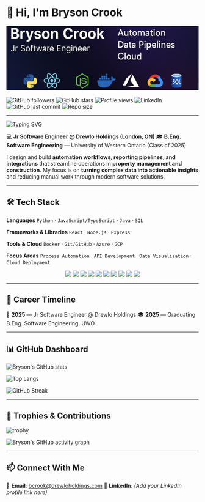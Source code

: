 # 👋 Hi, I'm Bryson Crook

![Profile Banner](assets/ReadMe_Banner.png) <!-- Use the banner we made -->

<!-- Social & Info Badges -->

![GitHub followers](https://img.shields.io/github/followers/BrysonCrookDrewlo?style=social)
![GitHub stars](https://img.shields.io/github/stars/BrysonCrookDrewlo?style=social)
![Profile views](https://komarev.com/ghpvc/?username=BrysonCrookDrewlo\&color=blue)
![LinkedIn](https://img.shields.io/badge/LinkedIn-Connect-blue?logo=linkedin\&style=flat)
![GitHub last commit](https://img.shields.io/github/last-commit/BrysonCrookDrewlo/BrysonCrookDrewlo)
![Repo size](https://img.shields.io/github/repo-size/BrysonCrookDrewlo/BrysonCrookDrewlo)

---

<!-- Typing Animation -->

[![Typing SVG](https://readme-typing-svg.herokuapp.com?color=blue\&width=600\&lines=Jr+Software+Engineer;Automation+%7C+Data+Pipelines+%7C+Cloud;Always+Learning+%26+Building;Turning+Data+Into+Insights;Making+Workflows+Smarter)](https://git.io/typing-svg)

💻 **Jr Software Engineer @ Drewlo Holdings (London, ON)**
🎓 **B.Eng. Software Engineering** — University of Western Ontario (Class of 2025)

I design and build **automation workflows, reporting pipelines, and integrations** that streamline operations in **property management and construction**. My focus is on **turning complex data into actionable insights** and reducing manual work through modern software solutions.

---

## 🛠️ Tech Stack

**Languages**
`Python` · `JavaScript/TypeScript` · `Java` · `SQL`

**Frameworks & Libraries**
`React` · `Node.js` · `Express`

**Tools & Cloud**
`Docker` · `Git/GitHub` · `Azure` · `GCP`

**Focus Areas**
`Process Automation` · `API Development` · `Data Visualization` · `Cloud Deployment`

<p align="center">
  <img src="https://cdn.jsdelivr.net/gh/devicons/devicon/icons/python/python-original.svg" width="45"/>
  <img src="https://cdn.jsdelivr.net/gh/devicons/devicon/icons/javascript/javascript-original.svg" width="45"/>
  <img src="https://cdn.jsdelivr.net/gh/devicons/devicon/icons/typescript/typescript-original.svg" width="45"/>
  <img src="https://cdn.jsdelivr.net/gh/devicons/devicon/icons/java/java-original.svg" width="45"/>
  <img src="https://cdn.jsdelivr.net/gh/devicons/devicon/icons/react/react-original.svg" width="45"/>
  <img src="https://cdn.jsdelivr.net/gh/devicons/devicon/icons/nodejs/nodejs-original.svg" width="45"/>
  <img src="https://cdn.jsdelivr.net/gh/devicons/devicon/icons/docker/docker-original.svg" width="45"/>
  <img src="https://cdn.jsdelivr.net/gh/devicons/devicon/icons/git/git-original.svg" width="45"/>
  <img src="https://cdn.jsdelivr.net/gh/devicons/devicon/icons/azure/azure-original.svg" width="45"/>
  <img src="https://cdn.jsdelivr.net/gh/devicons/devicon/icons/googlecloud/googlecloud-original.svg" width="45"/>
</p>  

---

## 📅 Career Timeline

📍 **2025** — Jr Software Engineer @ Drewlo Holdings
🎓 **2025** — Graduating B.Eng. Software Engineering, UWO

---

## 📊 GitHub Dashboard

![Bryson's GitHub stats](https://github-readme-stats.vercel.app/api?username=BrysonCrookDrewlo\&show_icons=true\&theme=tokyonight)

![Top Langs](https://github-readme-stats.vercel.app/api/top-langs/?username=BrysonCrookDrewlo\&layout=compact\&theme=tokyonight)

![GitHub Streak](https://github-readme-streak-stats.herokuapp.com/?user=BrysonCrookDrewlo\&theme=tokyonight)

---

## 🏅 Trophies & Contributions

![trophy](https://github-profile-trophy.vercel.app/?username=BrysonCrookDrewlo\&theme=onestar\&row=1\&no-frame=true\&margin-w=15)

![Bryson's GitHub activity graph](https://github-readme-activity-graph.vercel.app/graph?username=BrysonCrookDrewlo\&theme=github)

---

## 📫 Connect With Me

📧 **Email**: [bcrook@drewloholdings.com](mailto:bcrook@drewloholdings.com)
💼 **LinkedIn**: *(Add your LinkedIn profile link here)*
